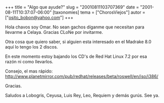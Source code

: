 +++
title = "Algo que ayude?"
slug = "20010811103707369"
date = "2001-08-11T10:37:07-06:00"
[taxonomies]
tema = ["ChorosViejos"]
autor = ["osito_bobon@yahoo.com"]
+++

Hola chavos soy Omar. No sean gachos díganme que necesitan para llevarme
a Celaya. Gracias CLoNe por invitarme.

Otra cosa que quiero saber, si alguien esta interesado en el Madrake 8.0
aquí lo tengo los 2 discos.

En este momento estoy bajando los CD's de Red Hat Linux 7.2 por esa
razón ni como llevarlos.

Consejo, el mas rápido:
<http://www.planetmirror.com/pub/redhat/releases/beta/roswell/en/iso/i386/>

Gracias.

Saludos a Lobogris, Ceyusa, Luis Rey, Leo, Requiem y demás gurús. See
ya.
